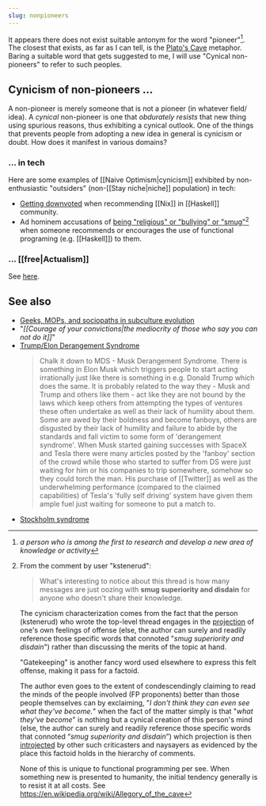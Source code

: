 ```yaml
---
slug: nonpioneers
---
```


It appears there does not exist suitable antonym for the word "pioneer"[^def]. The closest that exists, as far as I can tell, is the [Plato's Cave](https://en.wikipedia.org/wiki/Allegory_of_the_cave) metaphor. Baring a suitable word that gets suggested to me, I will use "Cynical non-pioneers" to refer to such peoples.

[^def]: *a person who is among the first to research and develop a new area of knowledge or activity*

## Cynicism of non-pioneers ...

A non-pioneer is merely someone that is not a pioneer (in whatever field/ idea). A *cynical* non-pioneer is one that *obdurately resists* that new thing using spurious reasons, thus exhibiting a cynical outlook. One of the things that prevents people from adopting a new idea in general is cynicism or doubt. How does it manifest in various domains?

### ... in tech

Here are some examples of [[Naive Optimism|cynicism]] exhibited by non-enthusiastic "outsiders" (non-[[Stay niche|niche]] population) in tech:

- [Getting downvoted](https://old.reddit.com/r/haskell/comments/y6a07e/simple_ghc_stack_for_a_novice/iso56t8/) when recommending [[Nix]] in [[Haskell]] community.
- Ad hominem accusations of [being "religious" or "bullying" or "smug"](https://news.ycombinator.com/item?id=33433783)[^fp-criticaster] when someone recommends or encourages the use of functional programing (e.g. [[Haskell]]) to them.

### ... [[free|Actualism]]

See [here](http://actualfreedom.com.au/sundry/commonobjections/croindex.htm).

## See also

- [Geeks, MOPs, and sociopaths in subculture evolution](https://meaningness.com/geeks-mops-sociopaths)
- "*[[Courage of your convictions|the mediocrity of those who say you can not do it]]*"
- [Trump/Elon Derangement Syndrome](https://archive.is/c4uEQ)
  > Chalk it down to MDS - Musk Derangement Syndrome. There is something in Elon Musk which triggers people to start acting irrationally just like there is something in e.g. Donald Trump which does the same. It is probably related to the way they - Musk and Trump and others like them - act like they are not bound by the laws which keep others from attempting the types of ventures these often undertake as well as their lack of humility about them. Some are awed by their boldness and become fanboys, others are disgusted by their lack of humility and failure to abide by the standards and fall victim to some form of 'derangement syndrome'. When Musk started gaining successes with SpaceX and Tesla there were many articles posted by the 'fanboy' section of the crowd while those who started to suffer from DS were just waiting for him or his companies to trip somewhere, somehow so they could torch the man. His purchase of [[Twitter]] as well as the underwhelming performance (compared to the claimed capabilities) of Tesla's 'fully self driving' system have given them ample fuel just waiting for someone to put a match to.
- [Stockholm syndrome](https://www.bbc.com/news/magazine-22447726)

[^fp-criticaster]: 
    From the comment by user "kstenerud":
    
    > What's interesting to notice about this thread is how many messages are just oozing with **smug superiority and disdain** for anyone who doesn't share their knowledge. 

    The cynicism characterization comes from the fact that the person (kstenerud) who wrote the top-level thread engages in the [projection](https://en.wikipedia.org/wiki/Psychological_projection) of one's own feelings of offense (else, the author can surely and readily reference those specific words that connoted "*smug superiority and disdain*") rather than discussing the merits of the topic at hand.

    "Gatekeeping" is another fancy word used elsewhere to express this felt offense, making it pass for a factoid.

    The author even goes to the extent of condescendingly claiming to read the minds of the people involved (FP proponents) better than those people themselves can by exclaiming, "*I don't think they can even see what they've become.*" when the fact of the matter simply is that "*what they've become*" is nothing but a cynical creation of this person's mind (else, the author can surely and readily reference those specific words that connoted “*smug superiority and disdain*”) which projection is then [introjected](https://archive.is/rUiwZ#selection-187.47-205.10) by other such criticasters and naysayers as evidenced by the place this factoid holds in the hierarchy of comments.

    None of this is unique to functional programming per see. When something new is presented to humanity, the initial tendency generally is to resist it at all costs. See https://en.wikipedia.org/wiki/Allegory_of_the_cave
